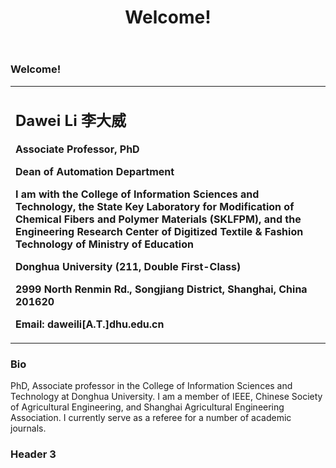 
<!-- 注释掉该句# Welcome to Dawei Li's Personal Homepage! -->
<header class="page-header" role="banner">
      <h1 class="project-name">Welcome!</h1>
      <h2 class="project-tagline"></h2>  
</header>

<main id="content" class="main-content" role="main">
      <h3 id="welcome">Welcome!</h3>


<table border="0">
  <tr>
    <td width="100%">
      <h2>Dawei Li 李大威</h2>
      <p><b>Associate Professor, PhD</b></p>
      <p><b>Dean of Automation Department</b></p>
      <p><b>I am with the College of Information Sciences and Technology, 
        the State Key Laboratory for Modification of Chemical Fibers and Polymer Materials (SKLFPM), and the Engineering Research Center of Digitized Textile & Fashion Technology of Ministry of Education</b></p>
      <p><b>Donghua University (211, Double First-Class)</b></p>
      <p><b>2999 North Renmin Rd., Songjiang District, Shanghai, China 201620</b></p>
      <p><b>Email: daweili[A.T.]dhu.edu.cn</b></p>
    </td>
  </tr>
</table>


### Bio
PhD, Associate professor in the College of Information Sciences and Technology at Donghua University. I am a member of IEEE, Chinese Society of Agricultural Engineering, and Shanghai Agricultural Engineering Association. I currently serve as a referee for a number of academic journals.

### Header 3
